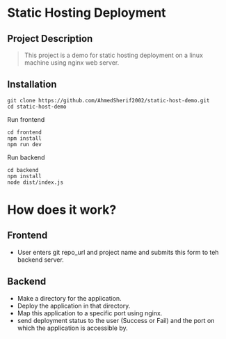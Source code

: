# Static Hosting Deployment

## Project Description
>This project is a demo for static hosting deployment on a linux machine using nginx web server.

## Installation
```
git clone https://github.com/AhmedSherif2002/static-host-demo.git
cd static-host-demo
```

Run frontend

```
cd frontend
npm install
npm run dev 
```

Run backend

```
cd backend
npm install
node dist/index.js 
```

# How does it work?

## Frontend

- User enters git repo_url and project name and submits this form to teh backend server.

## Backend

- Make a directory for the application.
- Deploy the application in that directory.
- Map this application to a specific port using nginx.
- send deployment status to the user (Success or Fail) and the port on which the application is accessible by.

